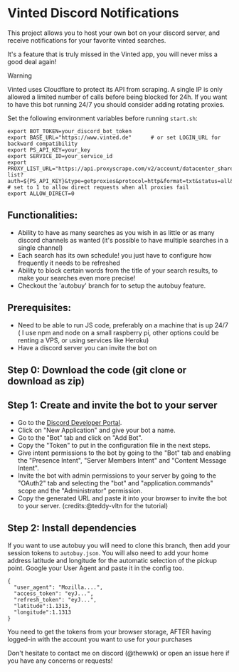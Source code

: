# Vinted Discord Notifications

This project allows you to host your own bot on your discord server, and receive notifications for your favorite vinted searches.

It's a feature that is truly missed in the Vinted app, you will never miss a good deal again!

> [!WARNING]
>  Vinted uses Cloudflare to protect its API from scraping. A single IP is only allowed a limited number of calls before being blocked for 24h. If you want to have this bot running 24/7 you should consider adding rotating proxies.

Set the following environment variables before running `start.sh`:

```
export BOT_TOKEN=your_discord_bot_token
export BASE_URL="https://www.vinted.de"      # or set LOGIN_URL for backward compatibility
export PS_API_KEY=your_key
export SERVICE_ID=your_service_id
export PROXY_LIST_URL="https://api.proxyscrape.com/v2/account/datacenter_shared/proxy-list?auth=${PS_API_KEY}&type=getproxies&protocol=http&format=txt&status=all&country=all&service=${SERVICE_ID}"
# set to 1 to allow direct requests when all proxies fail
export ALLOW_DIRECT=0
```

Functionalities:
----------------

- Ability to have as many searches as you wish in as little or as many discord channels as wanted (it's possible to have multiple searches in a single channel)
- Each search has its own schedule! you just have to configure how frequently it needs to be refreshed
- Ability to block certain words from the title of your search results, to make your searches even more precise!
- Checkout the 'autobuy' branch for to setup the autobuy feature.

Prerequisites:
--------------

- Need to be able to run JS code, preferably on a machine that is up 24/7 ( I use npm and node on a small raspberry pi, other options could be renting a VPS, or using services like Heroku)
- Have a discord server you can invite the bot on

Step 0: Download the code (git clone or download as zip)
--------------------------------------------------------

Step 1: Create and invite the bot to your server
------------------------------------------------

- Go to the [Discord Developer Portal](https://discord.com/developers/applications).
- Click on "New Application" and give your bot a name.
- Go to the "Bot" tab and click on "Add Bot".
- Copy the "Token" to put in the configuration file in the next steps.
- Give intent permissions to the bot by going to the "Bot" tab and enabling the "Presence Intent", "Server Members Intent" and "Content Message Intent".
- Invite the bot with admin permissions to your server by going to the "OAuth2" tab and selecting the "bot" and "application.commands" scope and the "Administrator" permission.
- Copy the generated URL and paste it into your browser to invite the bot to your server. (credits:@teddy-vltn for the tutorial)

Step 2: Install dependencies
----------------------------

If you want to use autobuy you will need to clone this branch, then add your session tokens to `autobuy.json`. You will also need to add your home address latitude and longitude for the automatic selection of the pickup point. Google your User Agent and paste it in the config too.
```
{
  "user_agent": "Mozilla....",
  "access_token": "eyJ...",
  "refresh_token": "eyJ...",
  "latitude":1.1313,
  "longitude":1.1313
}
```
You need to get the tokens from your browser storage, AFTER having logged-in with the account you want to use for your purchases

Don't hesitate to contact me on discord (@thewwk) or open an issue here if you have any concerns or requests!
